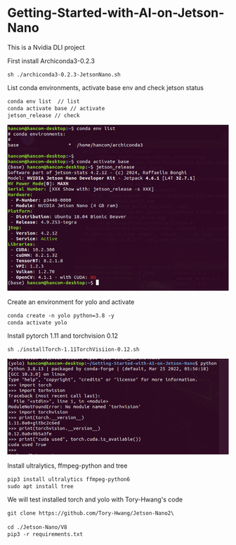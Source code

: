 # Getting-Started-with-AI-on-Jetson-Nano

This is a Nvidia DLI project 

First install Archiconda3-0.2.3 
```
sh ./archiconda3-0.2.3-JetsonNano.sh
```
List conda environments, activate base env and check jetson status
```
conda env list  // list
conda activate base // activate
jetson_release // check
```
![jetson environment](./imgs/jetson_env_result.PNG)

Create an environment for yolo and activate
```
conda create -n yolo python=3.8 -y
conda activate yolo
```


Install pytorch 1.11 and torchvision 0.12
```
sh ./installTorch-1.11TorchVisiion-0.12.sh
```

![jetson torch result](./imgs/torch_install_result.PNG)

Install ultralytics, ffmpeg-python and tree
```
pip3 install ultralytics ffmpeg-python6
sudo apt install tree
```

We will test installed torch and yolo with Tory-Hwang's code
```
git clone https://github.com/Tory-Hwang/Jetson-Nano2\

cd ./Jetson-Nano/V8
pip3 -r requirements.txt
```